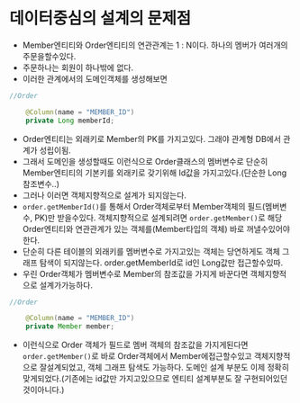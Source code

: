 # 데이터중심의 설계의 문제점

- Member엔티티와 Order엔티티의 연관관계는 1 : N이다. 하나의 멤버가 여러개의 주문을할수있다.
- 주문하나는 회원이 하나밖에 없다.
- 이러한 관계에서의 도메인객체를 생성해보면

```java
//Order

    @Column(name = "MEMBER_ID")
    private Long memberId;

```

- Order엔티티는 외래키로 Member의 PK를 가지고있다. 그래야 관계형 DB에서 관계가 성립이됨.
- 그래서 도메인을 생성할때도 이런식으로 Order클래스의 멤버변수로 단순히 Member엔티티의 기본키를 외래키로 갖기위해 Id값을 가지고있다.(단순한 Long 참조변수..)
- 그러나 이러면 객체지향적으로 설계가 되지않는다.
- `order.getMemberId()`를 통해서 Order객체로부터 Member객체의 필드(멤버변수, PK)만 받을수있다. 객체지향적으로 설계되려면 `order.getMember()`로 해당 Order엔티티와 연관관계가 있는 객체를(Member타입의 객체) 바로 꺼낼수있어야한다.
- 단순히 다른 테이블의 외래키를 멤버변수로 가지고있는 객체는 당연하게도 객체 그래프 탐색이 되지않는다. order.getMemberId로 id인 Long값만 접근할수있따.
- 우린 Order객체가 멤버변수로 Member의 참조값을 가지게 바꾼다면 객체지향적으로 설계가가능하다.

```java
//Order

    @Column(name = "MEMBER_ID")
    private Member member;

```

- 이런식으로 Order 객체가 필드로 멤버 객체의 참조값을 가지게된다면 `order.getMember()`로 바로 Order객체에서 Member에접근할수있고 객체지향적으로 잘설계되었고, 객체 그래프 탐색도 가능하다. 도메인 설계 부분도 이제 정확히 맞게되었다.(기존에는 id값만 가지고있으므로 엔티티 설계부분도 잘 구현되어있던 것이아니다.)
